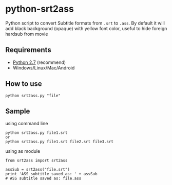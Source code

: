 # python-srt2ass
Python script to convert Subtitle formats from `.srt` to `.ass`. By default it will add black background (opaque) with yellow font color, useful to hide foreign hardsub from movie

## Requirements ##

* [Python 2.7](https://www.python.org/downloads/) (recommend)
* Windows/Linux/Mac/Android

## How to use ##

```python srt2ass.py "file"```

## Sample ##
using command line

    python srt2ass.py file1.srt
    or
    python srt2ass.py file1.srt file2.srt file3.srt

using as module

    from srt2ass import srt2ass
    
    assSub = srt2ass("file.srt")
    print 'ASS subtitle saved as: ' + assSub
    # ASS subtitle saved as: file.ass


